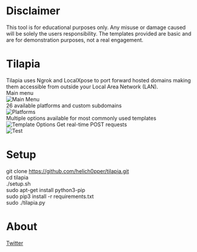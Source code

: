 # Disclaimer
This tool is for educational purposes only. Any misuse or damage caused will be solely the users responsibility.
The templates provided are basic and are for demonstration purposes, not a real engagement.
# Tilapia
Tilapia uses Ngrok and LocalXpose to port forward hosted domains making them accessible from outside your Local Area Network (LAN). \
Main menu\
![Main Menu](https://raw.githubusercontent.com/Helichopper/Tilapia/master/screenshots/1.png)\
26 available platforms and custom subdomains\
![Platforms](https://raw.githubusercontent.com/Helichopper/Tilapia/master/screenshots/2.png)\
Multiple options available for most commonly used templates\
![Template Options](https://raw.githubusercontent.com/Helichopper/Tilapia/master/screenshots/4.png)
Get real-time POST requests\
![Test](https://raw.githubusercontent.com/Helichopper/Tilapia/master/screenshots/3.png)
# Setup
git clone https://github.com/helich0pper/tilapia.git \
cd tilapia\
./setup.sh\
sudo apt-get install python3-pip\
sudo pip3 install -r requirements.txt\
sudo ./tilapia.py
# About
<a href="https://twitter.com/helich0pper">Twitter</a> <br>
